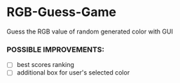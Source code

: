 # RGB-Guess-Game
Guess the RGB value of random generated color with GUI

### POSSIBLE IMPROVEMENTS:
- [ ] best scores ranking
- [ ] additional box for user's selected color
